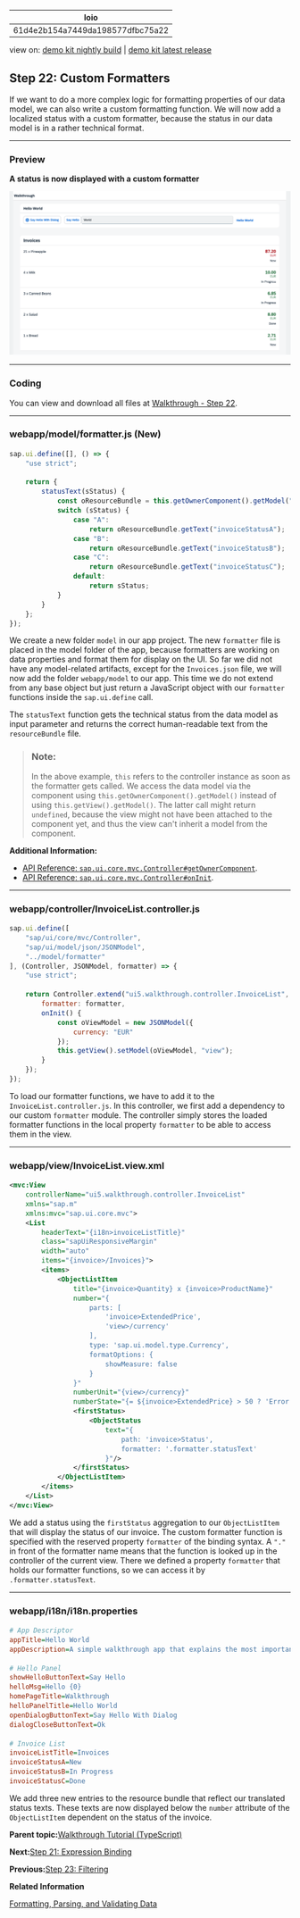 <!-- loio61d4e2b154a7449da198577dfbc75a22 -->

| loio |
| -----|
| 61d4e2b154a7449da198577dfbc75a22 |

<div id="loio">

view on: [demo kit nightly build](https://sdk.openui5.org/nightly/#/topic/61d4e2b154a7449da198577dfbc75a22) | [demo kit latest release](https://sdk.openui5.org/topic/61d4e2b154a7449da198577dfbc75a22)</div>

## Step 22: Custom Formatters

If we want to do a more complex logic for formatting properties of our data model, we can also write a custom formatting function. We will now add a localized status with a custom formatter, because the status in our data model is in a rather technical format.

***

### Preview

  
  
**A status is now displayed with a custom formatter**

![](images/loio7aa185a90dd7495cb6ec30c96bc80a54_LowRes.png "A status is now displayed with a custom formatter")

***

<a name="loio61d4e2b154a7449da198577dfbc75a22__section_lp1_2nk_syb"/>

### Coding

You can view and download all files at [Walkthrough - Step 22](https://sdk.openui5.org/entity/sap.m.tutorial.walkthrough/sample/sap.m.tutorial.walkthrough.22).

***

<a name="loio61d4e2b154a7449da198577dfbc75a22__section_mp1_2nk_syb"/>

### webapp/model/formatter.js \(New\)

```js
sap.ui.define([], () => {
	"use strict";

	return {
		statusText(sStatus) {
			const oResourceBundle = this.getOwnerComponent().getModel("i18n").getResourceBundle();
			switch (sStatus) {
				case "A":
					return oResourceBundle.getText("invoiceStatusA");
				case "B":
					return oResourceBundle.getText("invoiceStatusB");
				case "C":
					return oResourceBundle.getText("invoiceStatusC");
				default:
					return sStatus;
			}
		}
	};
});
```

We create a new folder `model` in our app project. The new `formatter` file is placed in the model folder of the app, because formatters are working on data properties and format them for display on the UI. So far we did not have any model-related artifacts, except for the `Invoices.json` file, we will now add the folder `webapp/model` to our app. This time we do not extend from any base object but just return a JavaScript object with our `formatter` functions inside the `sap.ui.define` call.

The `statusText` function gets the technical status from the data model as input parameter and returns the correct human-readable text from the `resourceBundle` file.

> ### Note:  
> In the above example, `this` refers to the controller instance as soon as the formatter gets called. We access the data model via the component using `this.getOwnerComponent().getModel()` instead of using `this.getView().getModel()`. The latter call might return `undefined`, because the view might not have been attached to the component yet, and thus the view can't inherit a model from the component.

**Additional Information:**

-   [API Reference: `sap.ui.core.mvc.Controller#getOwnerComponent`](https://sdk.openui5.org/api/sap.ui.core.mvc.Controller/methods/getOwnerComponent). 
-   [API Reference: `sap.ui.core.mvc.Controller#onInit`](https://sdk.openui5.org/api/sap.ui.core.mvc.Controller/methods/onInit). 

***

### webapp/controller/InvoiceList.controller.js

```js
sap.ui.define([
	"sap/ui/core/mvc/Controller",
	"sap/ui/model/json/JSONModel",
	"../model/formatter"
], (Controller, JSONModel, formatter) => {
	"use strict";

	return Controller.extend("ui5.walkthrough.controller.InvoiceList", {
		formatter: formatter,
		onInit() {
			const oViewModel = new JSONModel({
				currency: "EUR"
			});
			this.getView().setModel(oViewModel, "view");
		}
	});
});
```

To load our formatter functions, we have to add it to the `InvoiceList.controller.js`. In this controller, we first add a dependency to our custom `formatter` module. The controller simply stores the loaded formatter functions in the local property `formatter` to be able to access them in the view.

***

### webapp/view/InvoiceList.view.xml

```xml
<mvc:View
    controllerName="ui5.walkthrough.controller.InvoiceList"
    xmlns="sap.m"
    xmlns:mvc="sap.ui.core.mvc">
    <List
        headerText="{i18n>invoiceListTitle}"
        class="sapUiResponsiveMargin"
        width="auto"
        items="{invoice>/Invoices}">
        <items>
            <ObjectListItem
                title="{invoice>Quantity} x {invoice>ProductName}"
                number="{
                    parts: [
                        'invoice>ExtendedPrice',
                        'view>/currency'
                    ],
                    type: 'sap.ui.model.type.Currency',
                    formatOptions: {
                        showMeasure: false
                    }
                }"
                numberUnit="{view>/currency}"
                numberState="{= ${invoice>ExtendedPrice} > 50 ? 'Error' : 'Success' }">
                <firstStatus>
                    <ObjectStatus
                        text="{
                            path: 'invoice>Status',
                            formatter: '.formatter.statusText'
                        }"/>
                </firstStatus>
            </ObjectListItem>
        </items>
    </List>
</mvc:View>
```

We add a status using the `firstStatus` aggregation to our `ObjectListItem` that will display the status of our invoice. The custom formatter function is specified with the reserved property `formatter` of the binding syntax. A `"."` in front of the formatter name means that the function is looked up in the controller of the current view. There we defined a property `formatter` that holds our formatter functions, so we can access it by `.formatter.statusText`.

***

### webapp/i18n/i18n.properties

```ini
# App Descriptor
appTitle=Hello World
appDescription=A simple walkthrough app that explains the most important concepts of OpenUI5

# Hello Panel
showHelloButtonText=Say Hello
helloMsg=Hello {0}
homePageTitle=Walkthrough
helloPanelTitle=Hello World
openDialogButtonText=Say Hello With Dialog
dialogCloseButtonText=Ok

# Invoice List
invoiceListTitle=Invoices
invoiceStatusA=New
invoiceStatusB=In Progress
invoiceStatusC=Done
```

We add three new entries to the resource bundle that reflect our translated status texts. These texts are now displayed below the `number` attribute of the `ObjectListItem` dependent on the status of the invoice.

**Parent topic:**[Walkthrough Tutorial \(TypeScript\)](Walkthrough_Tutorial_TypeScript_dad1905.md "In this tutorial we'll introduce you to all major development paradigms of OpenUI5. We'll demonstrate the use of TypeScript with OpenUI5 and highlight the specific characteristics of this approach.")

**Next:**[Step 21: Expression Binding](Step_21_Expression_Binding_8d67ba2.md "Sometimes the predefined types of OpenUI5 are not flexible enough and you want to do a simple calculation or formatting in the view - that is where expressions are really helpful. We use them to format our price according to the current number in the data model.")

**Previous:**[Step 23: Filtering](Step_23_Filtering_7f02e9d.md "In this step, we add a search field for our product list and define a filter that represents the search term. When searching, the list is automatically updated to show only the items that match the search term.")

**Related Information**  


[Formatting, Parsing, and Validating Data](Formatting_Parsing_and_Validating_Data_07e4b92.md "Data that is presented on the UI often has to be converted so that is human readable and fits to the locale of the user. On the other hand, data entered by the user has to be parsed and validated to be understood by the data source. For this purpose, you use formatters and data types.")

